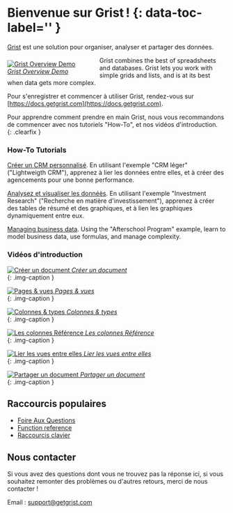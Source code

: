 # Bienvenue sur Grist ! {: data-toc-label='' }

[Grist](https://www.getgrist.com) est une solution pour organiser, analyser et
partager des données.

<div class="img-caption clearfix" style="float: left; width: 188px; margin: 8px 24px 8px 0px;">
  <a href="#" data-toggle="modal" data-target="#video-modal"
    data-theVideo="https://www.youtube.com/embed/XYZ_ZGSxU00">
  <img alt="Grist Overview Demo" src="https://img.youtube.com/vi/XYZ_ZGSxU00/0.jpg">
  <em>Grist Overview Demo</em>
  </a>
</div>
Grist combines the best of spreadsheets and databases. Grist lets you work with simple grids and
lists, and is at its best when data gets more complex.

Pour s'enregistrer et commencer à utiliser Grist, rendez-vous sur
[https://docs.getgrist.com](https://docs.getgrist.com).

Pour apprendre comment prendre en main Grist, nous vous recommandons de
commencer avec nos tutoriels "How-To", et nos vidéos d'introduction.\
{: .clearfix }

<div class="row" markdown="1">

<div class="col-md-6" markdown="1">

### How-To Tutorials

[Créer un CRM personnalisé](lightweight-crm.md). En utilisant l'exemple "CRM
léger" ("Lightweigth CRM"), apprenez à lier les données entre elles, et à créer
des agencements pour une bonne performance.

[Analysez et visualiser les donnéès](investment-research.md). En utilisant
l'exemple "Investment Research" ("Recherche en matière d'investissement"),
apprenez à créer des tables de résumé et des graphiques, et à lien les
graphiques dynamiquement entre eux.

[Managing business data](afterschool-program.md). Using the "Afterschool
Program" example, learn to model business data, use formulas, and manage
complexity.

</div>

<div class="col-md-6 column-images" markdown="1">

### Vidéos d'introduction

[![Créer un document](https://img.youtube.com/vi/eL0EU_Fv_TI/0.jpg) *Créer un
document*](creating-doc.md)\
{: .img-caption }

[![Pages & vues](https://img.youtube.com/vi/vTfOUEFR73Y/0.jpg) *Pages &
vues*](page-widgets.md)\
{: .img-caption }

[![Colonnes & types](https://img.youtube.com/vi/kEKYcW3h4V8/0.jpg) *Colonnes &
types*](col-types.md)\
{: .img-caption }

[![Les colonnes Référence](https://img.youtube.com/vi/fkn2YCxEvTc/0.jpg) *Les
colonnes Référence*](col-refs.md)\
{: .img-caption }

[![Lier les vues entre elles](https://img.youtube.com/vi/F5m_je0QKvs/0.jpg)
*Lier les vues entre elles*](linking-widgets.md)\
{: .img-caption }

[![Partager un document](https://img.youtube.com/vi/vJpcC3-FHF8/0.jpg) *Partager
un document*](sharing.md)\
{: .img-caption }

</div>

</div>

## Raccourcis populaires

- [Foire Aux Questions](FAQ.md)
- [Function reference](functions.md)
- [Raccourcis clavier](keyboard-shortcuts.md)

<!--

![Creating a doc](https://img.youtube.com/vi/TODO/0.jpg) *Sorting & filtering*
{: .img-caption .coming-soon }

![Creating a doc](https://img.youtube.com/vi/TODO/0.jpg) *Writing formulas*
{: .img-caption .coming-soon }

![Creating a doc](https://img.youtube.com/vi/TODO/0.jpg) *Summarizing data*
{: .img-caption .coming-soon }

![Creating a doc](https://img.youtube.com/vi/TODO/0.jpg) *Teams and workspaces*
{: .img-caption .coming-soon }

-->
## Nous contacter

Si vous avez des questions dont vous ne trouvez pas la réponse ici, si vous
souhaitez remonter des problèmes ou d'autres retours, merci de nous contacter !

Email : <support@getgrist.com>


